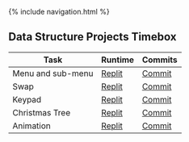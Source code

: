 {% include navigation.html %}

## Data Structure Projects Timebox
| Task | Runtime | Commits | 
| --- | --- | --- |
| Menu and sub-menu | [Replit](https://replit.com/@kiannp44/Menu?v=1) | [Commit](https://github.com/kiannp44/kianpcsp/commit/77ba143c1171dc7ab37c71b1ad98674093ecf90a) |
| Swap | [Replit](https://replit.com/@kiannp44/Swap?v=1) | [Commit](https://github.com/kiannp44/kianpcsp/commit/bfdec741688ec8c8234029014ddf67206bfd00e3) |
| Keypad | [Replit](https://replit.com/@kiannp44/Keypad?v=1) | [Commit](https://github.com/kiannp44/kianpcsp/commit/eed83cba75dfbbf43d7ff4730df8d69dadbee3a5) |
| Christmas Tree | [Replit](https://replit.com/@kiannp44/Christmas-Tree?v=1) | [Commit](https://github.com/kiannp44/kianpcsp/commit/7d203c69bfd2a6c613017a991ce6505bd512a233) |
| Animation | [Replit](https://replit.com/@kiannp44/Boat-Animation?v=1) | [Commit](https://github.com/kiannp44/kianpcsp/commit/1ffc8246f5c2525419600d81f8158dbaf2b21372)
